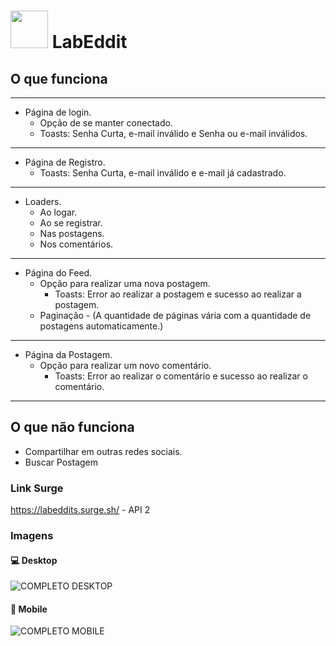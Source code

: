 # <img src="https://user-images.githubusercontent.com/20983673/181871897-3101f240-9624-471e-a9eb-50fab022ad8f.gif" width="60" /> LabEddit

## O que funciona
---
- Página de login.
    -  Opção de se manter conectado.
    -  Toasts: Senha Curta, e-mail inválido e Senha ou e-mail inválidos. 
---
- Página de Registro.
    -   Toasts:  Senha Curta, e-mail inválido e e-mail já cadastrado.
---
- Loaders.
    -   Ao logar.
    -   Ao se registrar.
    -  Nas postagens.
    - Nos comentários.
---
- Página do Feed. 
    -   Opção para realizar uma nova postagem.
        -  Toasts: Error ao realizar a postagem e sucesso ao realizar a postagem.
   -  Paginação - (A quantidade de páginas vária com a quantidade de postagens automaticamente.)
---
- Página da Postagem. 
    -   Opção para realizar um novo comentário.
        -  Toasts: Error ao realizar o comentário e sucesso ao realizar o comentário.

---
## O que não funciona
- Compartilhar em outras redes sociais.
- Buscar Postagem

### Link Surge 
https://labeddits.surge.sh/ - API 2

### Imagens

#### 💻 Desktop
![COMPLETO DESKTOP](https://user-images.githubusercontent.com/20983673/181871751-7c30dae5-ec88-48d4-80b1-0839ebf8af36.png)

#### 📱 Mobile
![COMPLETO MOBILE](https://user-images.githubusercontent.com/20983673/181871758-67c681ff-0473-48c1-9647-11013901f158.png)

